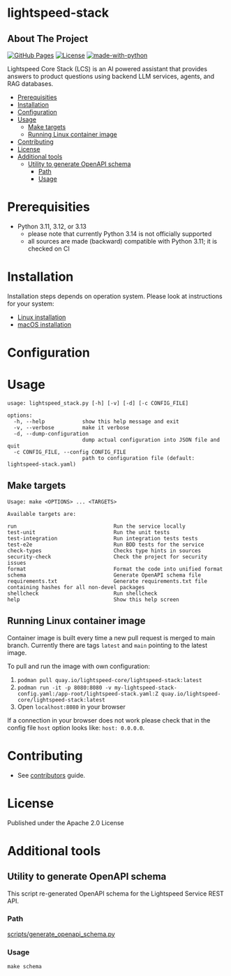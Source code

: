 # lightspeed-stack

## About The Project

[![GitHub Pages](https://img.shields.io/badge/%20-GitHub%20Pages-informational)](https://lightspeed-core.github.io/lightspeed-stack/)
[![License](https://img.shields.io/badge/license-Apache-blue)](https://github.com/lightspeed-core/lightspeed-stack/blob/main/LICENSE)
[![made-with-python](https://img.shields.io/badge/Made%20with-Python-1f425f.svg)](https://www.python.org/)

Lightspeed Core Stack (LCS) is an AI powered assistant that provides answers to product questions using backend LLM services, agents, and RAG databases.


<!-- vim-markdown-toc GFM -->

* [Prerequisities](#prerequisities)
* [Installation](#installation)
* [Configuration](#configuration)
* [Usage](#usage)
    * [Make targets](#make-targets)
    * [Running Linux container image](#running-linux-container-image)
* [Contributing](#contributing)
* [License](#license)
* [Additional tools](#additional-tools)
    * [Utility to generate OpenAPI schema](#utility-to-generate-openapi-schema)
        * [Path](#path)
        * [Usage](#usage-1)

<!-- vim-markdown-toc -->

# Prerequisities

* Python 3.11, 3.12, or 3.13
    - please note that currently Python 3.14 is not officially supported
    - all sources are made (backward) compatible with Python 3.11; it is checked on CI

# Installation

Installation steps depends on operation system. Please look at instructions for your system:


- [Linux installation](https://lightspeed-core.github.io/lightspeed-stack/installation_linux)
- [macOS installation](https://lightspeed-core.github.io/lightspeed-stack/installation_macos)

# Configuration

# Usage

```
usage: lightspeed_stack.py [-h] [-v] [-d] [-c CONFIG_FILE]

options:
  -h, --help            show this help message and exit
  -v, --verbose         make it verbose
  -d, --dump-configuration
                        dump actual configuration into JSON file and quit
  -c CONFIG_FILE, --config CONFIG_FILE
                        path to configuration file (default: lightspeed-stack.yaml)

```

## Make targets

```
Usage: make <OPTIONS> ... <TARGETS>

Available targets are:

run                               Run the service locally
test-unit                         Run the unit tests
test-integration                  Run integration tests tests
test-e2e                          Run BDD tests for the service
check-types                       Checks type hints in sources
security-check                    Check the project for security issues
format                            Format the code into unified format
schema                            Generate OpenAPI schema file
requirements.txt                  Generate requirements.txt file containing hashes for all non-devel packages
shellcheck                        Run shellcheck
help                              Show this help screen
```

## Running Linux container image

Container image is built every time a new pull request is merged to main branch. Currently there are tags `latest` and `main` pointing to the latest image.

To pull and run the image with own configuration:

1. `podman pull quay.io/lightspeed-core/lightspeed-stack:latest`
1. `podman run -it -p 8080:8080 -v my-lightspeed-stack-config.yaml:/app-root/lightspeed-stack.yaml:Z quay.io/lightspeed-core/lightspeed-stack:latest`
1. Open `localhost:8080` in your browser

If a connection in your browser does not work please check that in the config file `host` option looks like: `host: 0.0.0.0`.

# Contributing

* See [contributors](CONTRIBUTING.md) guide.

# License

Published under the Apache 2.0 License



# Additional tools

## Utility to generate OpenAPI schema

This script re-generated OpenAPI schema for the Lightspeed Service REST API.

### Path

[scripts/generate_openapi_schema.py](scripts/generate_openapi_schema.py)

### Usage

```
make schema
```

